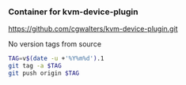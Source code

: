 ### Container for kvm-device-plugin

https://github.com/cgwalters/kvm-device-plugin.git

No version tags from source

```bash
TAG=v$(date -u +'%Y%m%d').1
git tag -a $TAG
git push origin $TAG
```
